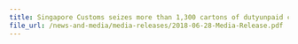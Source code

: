 ```yaml
---
title: Singapore Customs seizes more than 1,300 cartons of dutyunpaid cigarettes and arrests five men in two operations
file_url: /news-and-media/media-releases/2018-06-28-Media-Release.pdf
---
```

